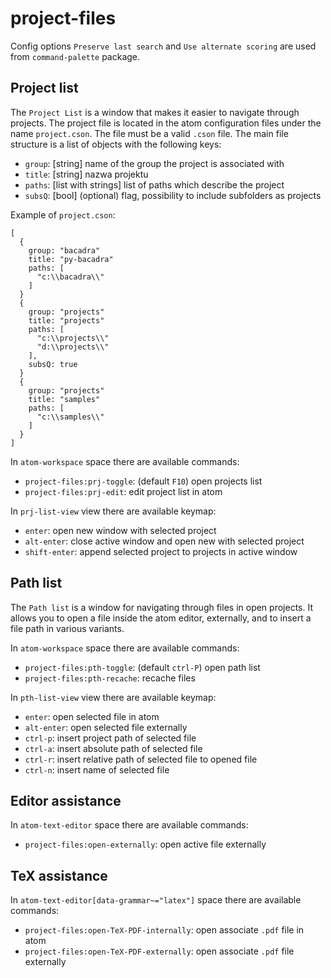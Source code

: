 # project-files

Config options `Preserve last search` and `Use alternate scoring` are used from `command-palette` package.


## Project list

The `Project List` is a window that makes it easier to navigate through projects. The project file is located in the atom configuration files under the name `project.cson`. The file must be a valid `.cson` file. The main file structure is a list of objects with the following keys:

* `group`: [string] name of the group the project is associated with
* `title`: [string] nazwa projektu
* `paths`: [list with strings] list of paths which describe the project
* `subsQ`: [bool] (optional) flag, possibility to include subfolders as projects

Example of `project.cson`:

    [
      {
        group: "bacadra"
        title: "py-bacadra"
        paths: [
          "c:\\bacadra\\"
        ]
      }
      {
        group: "projects"
        title: "projects"
        paths: [
          "c:\\projects\\"
          "d:\\projects\\"
        ],
        subsQ: true
      }
      {
        group: "projects"
        title: "samples"
        paths: [
          "c:\\samples\\"
        ]
      }
    ]


In `atom-workspace` space there are available commands:

* `project-files:prj-toggle`: (default `F10`) open projects list
* `project-files:prj-edit`: edit project list in atom


In `prj-list-view` view there are available keymap:

* `enter`: open new window with selected project
* `alt-enter`: close active window and open new with selected project
* `shift-enter`: append selected project to projects in active window


## Path list

The `Path list` is a window for navigating through files in open projects. It allows you to open a file inside the atom editor, externally, and to insert a file path in various variants.

In `atom-workspace` space there are available commands:

* `project-files:pth-toggle`: (default `ctrl-P`) open path list
* `project-files:pth-recache`: recache files

In `pth-list-view` view there are available keymap:

* `enter`: open selected file in atom
* `alt-enter`: open selected file externally
* `ctrl-p`: insert project path of selected file
* `ctrl-a`: insert absolute path of selected file
* `ctrl-r`: insert relative path of selected file to opened file
* `ctrl-n`: insert name of selected file


## Editor assistance

In `atom-text-editor` space there are available commands:

* `project-files:open-externally`: open active file externally


## TeX assistance

In `atom-text-editor[data-grammar~="latex"]` space there are available commands:

* `project-files:open-TeX-PDF-internally`: open associate `.pdf` file in atom
* `project-files:open-TeX-PDF-externally`: open associate `.pdf` file externally
